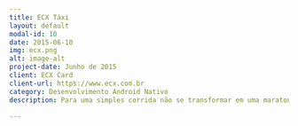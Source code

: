 ```yaml
---
title: ECX Táxi
layout: default
modal-id: 10
date: 2015-06-10
img: ecx.png
alt: image-alt
project-date: Junho de 2015
client: ECX Card
client-url: https://www.ecx.com.br
category: Desenvolvimento Android Nativo
description: Para uma simples corrida não se transformar em uma maratona. Trabalhei no desenvolvimento do aplicativo nativo android, participei nos módulos do taxista e do passageiro.

---
```

